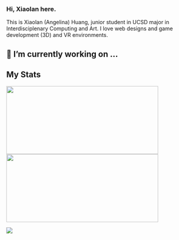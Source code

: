 ### Hi, Xiaolan here.
This is Xiaolan (Angelina) Huang, junior student in UCSD major in Interdisciplenary Computing and Art. I love web designs and game development (3D) and VR environments.

## 🔭 I’m currently working on ...

## My Stats
<!-- https://github.com/anuraghazra/github-readme-stats/blob/master/docs/readme_cn.md -->
<a href="https://github.com/anuraghazra/github-readme-stats">
  <img height="180px" width="400px" align="center" src="https://github-readme-stats.vercel.app/api?username=Mielan&count_private=true&theme=dracula&show_icons=true" />
</a>
<a href="https://github.com/anuraghazra/github-readme-stats">
  <img height="180px" width="400px" align="center" src="https://github-readme-stats.vercel.app/api/top-langs/?username=Mielan&layout=compact&theme=dracula&show_icons=true" />
</a>


<!--
**Mielan/Mielan** is a ✨ _special_ ✨ repository because its `README.md` (this file) appears on your GitHub profile.

Here are some ideas to get you started:

- 🔭 I’m currently working on ...
- 🌱 I’m currently learning ...
- 👯 I’m looking to collaborate on ...
- 🤔 I’m looking for help with ...
- 💬 Ask me about ...
- 📫 How to reach me: ...
- 😄 Pronouns: ...
- ⚡ Fun fact: ...
-->

![](https://komarev.com/ghpvc/?username=Mielan)
